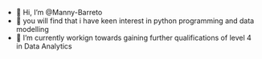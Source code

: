 - 👋 Hi, I’m @Manny-Barreto
- 👀 you will find that i have keen interest in python programming and data modelling  
- 🌱 I’m currently workign towards gaining further qualifications of level 4 in Data Analytics 
<!-- 💞️ I’m looking to collaborate on ...
- 📫 You can reach me on barretomanuel1604@gmail.com
<!-- 😄 Pronouns: ...
<!-- ⚡ Fun fact: 

<!---
Manny-Barreto/Manny-Barreto is a ✨ special ✨ repository because its `README.md` (this file) appears on your GitHub profile.
You can click the Preview link to take a look at your changes.
--->

